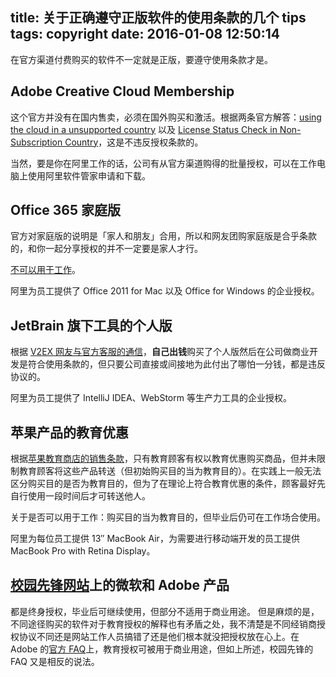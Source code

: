 title: 关于正确遵守正版软件的使用条款的几个 tips
tags: copyright
date: 2016-01-08 12:50:14
---


在官方渠道付费购买的软件不一定就是正版，要遵守使用条款才是。
<!-- more -->

## Adobe Creative Cloud Membership

这个官方并没有在国内售卖，必须在国外购买和激活。根据两条官方解答：[using the cloud in a unsupported country](https://forums.adobe.com/thread/1023313) 以及 [License Status Check in Non-Subscription Country](https://forums.adobe.com/message/4740738#4740738)，这是不违反授权条款的。

当然，要是你在阿里工作的话，公司有从官方渠道购得的批量授权，可以在工作电脑上使用阿里软件管家申请和下载。

## Office 365 家庭版

官方对家庭版的说明是「家人和朋友」合用，所以和网友团购家庭版是合乎条款的，和你一起分享授权的并不一定要是家人才行。

[不可以用于工作](https://blogs.office.com/2013/02/05/top-office-365-questions-answered/)。

阿里为员工提供了 Office 2011 for Mac 以及 Office for Windows 的企业授权。

## JetBrain 旗下工具的个人版

根据 [V2EX 网友与官方客服的通信](https://www.v2ex.com/t/97680#r_929218)，**自己出钱**购买了个人版然后在公司做商业开发是符合使用条款的，但只要公司直接或间接地为此付出了哪怕一分钱，都是违反协议的。

阿里为员工提供了 IntelliJ IDEA、WebStorm 等生产力工具的企业授权。

## 苹果产品的教育优惠

根据[苹果教育商店的销售条款](http://www.apple.com/cn-k12/shop/browse/open/salespolicies/edu)，只有教育顾客有权以教育优惠购买商品，但并未限制教育顾客将这些产品转送（但初始购买目的当为教育目的）。在实践上一般无法区分购买目的是否为教育目的，但为了在理论上符合教育优惠的条件，顾客最好先自行使用一段时间后才可转送他人。

关于是否可以用于工作：购买目的当为教育目的，但毕业后仍可在工作场合使用。

阿里为每位员工提供 13″ MacBook Air，为需要进行移动端开发的员工提供 MacBook Pro with Retina Display。

## [校园先锋网站](http://help.shop.edu.cn/)上的微软和 Adobe 产品

都是终身授权，毕业后可继续使用，但部分不适用于商业用途。
但是麻烦的是，不同途径购买的软件对于教育授权的解释也有矛盾之处，我不清楚是不同经销商授权协议不同还是网站工作人员搞错了还是他们根本就没把授权放在心上。在 Adobe 的[官方 FAQ](http://helpx.adobe.com/cn/x-productkb/policy-pricing/education-faq.html)上，教育授权可被用于商业用途，但如上所述，校园先锋的 FAQ 又是相反的说法。

